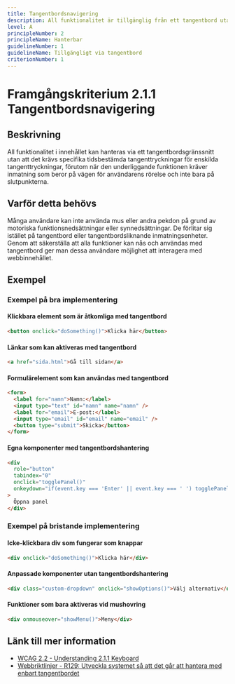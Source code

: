 ```yaml
---
title: Tangentbordsnavigering
description: All funktionalitet är tillgänglig från ett tangentbord utan att specifika tidsbestämda tangenttryckningar krävs.
level: A
principleNumber: 2
principleName: Hanterbar
guidelineNumber: 1
guidelineName: Tillgängligt via tangentbord
criterionNumber: 1
---
```


# Framgångskriterium 2.1.1 Tangentbordsnavigering

## Beskrivning

All funktionalitet i innehållet kan hanteras via ett tangentbordsgränssnitt utan att det krävs specifika tidsbestämda tangenttryckningar för enskilda tangenttryckningar, förutom när den underliggande funktionen kräver inmatning som beror på vägen för användarens rörelse och inte bara på slutpunkterna.

## Varför detta behövs

Många användare kan inte använda mus eller andra pekdon på grund av motoriska funktionsnedsättningar eller synnedsättningar. De förlitar sig istället på tangentbord eller tangentbordsliknande inmatningsenheter. Genom att säkerställa att alla funktioner kan nås och användas med tangentbord ger man dessa användare möjlighet att interagera med webbinnehållet.

## Exempel

### Exempel på bra implementering

#### Klickbara element som är åtkomliga med tangentbord

```html
<button onclick="doSomething()">Klicka här</button>
```

#### Länkar som kan aktiveras med tangentbord

```html
<a href="sida.html">Gå till sidan</a>
```

#### Formulärelement som kan användas med tangentbord

```html
<form>
  <label for="namn">Namn:</label>
  <input type="text" id="namn" name="namn" />
  <label for="email">E-post:</label>
  <input type="email" id="email" name="email" />
  <button type="submit">Skicka</button>
</form>
```

#### Egna komponenter med tangentbordshantering

```html
<div
  role="button"
  tabindex="0"
  onclick="togglePanel()"
  onkeydown="if(event.key === 'Enter' || event.key === ' ') togglePanel()"
>
  Öppna panel
</div>
```

### Exempel på bristande implementering

#### Icke-klickbara div som fungerar som knappar

```html
<div onclick="doSomething()">Klicka här</div>
```

#### Anpassade komponenter utan tangentbordshantering

```html
<div class="custom-dropdown" onclick="showOptions()">Välj alternativ</div>
```

#### Funktioner som bara aktiveras vid mushovring

```html
<div onmouseover="showMenu()">Meny</div>
```

## Länk till mer information

- [WCAG 2.2 - Understanding 2.1.1 Keyboard](https://www.w3.org/WAI/WCAG22/Understanding/keyboard.html)
- [Webbriktlinjer - R129: Utveckla systemet så att det går att hantera med enbart tangentbordet](https://www.digg.se/webbriktlinjer/alla-webbriktlinjer/utveckla-systemet-sa-att-det-gar-att-hantera-med-enbart-tangentbordet)
